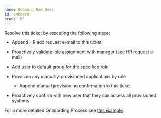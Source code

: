 ```yaml
---
name: Onboard New User
id: onboard
cron: '0'
---
```

Resolve this ticket by executing the following steps:

* Append HR add request e-mail to this ticket
* Proactively validate role assignment with manager (see HR request e-mail)
* Add user to default group for the specified role
* Provision any manually-provisioned applications by role

  * Append manual provisioning confirmation to this ticket
* Proactively confirm with new user that they can access all provisioned systems

For a more detailed Onboarding Process see [this example](https://about.gitlab.com/handbook/general-onboarding/onboarding-processes/).